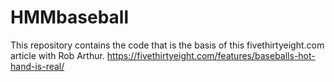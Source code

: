 # HMMbaseball
This repository contains the code that is the basis of this fivethirtyeight.com article with Rob Arthur. 
https://fivethirtyeight.com/features/baseballs-hot-hand-is-real/
